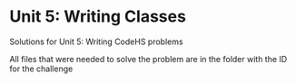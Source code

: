 # Unit 5: Writing Classes

Solutions for Unit 5: Writing CodeHS problems

All files that were needed to solve the problem are in the folder with the ID for the challenge
